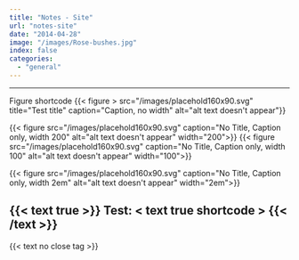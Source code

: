 ```yaml
---
title: "Notes - Site"
url: "notes-site"
date: "2014-04-28"
image: "/images/Rose-bushes.jpg"
index: false
categories:
  - "general"
---
```

___
Figure shortcode
{{< figure >
src="/images/placehold160x90.svg" title="Test title" caption="Caption, no width" alt="alt text doesn't appear"}}

{{< figure src="/images/placehold160x90.svg" caption="No Title, Caption only, width 200" alt="alt text doesn't appear" width="200">}} {{< figure src="/images/placehold160x90.svg" caption="No Title, Caption only, width 100" alt="alt text doesn't appear" width="100">}}



{{< figure src="/images/placehold160x90.svg" caption="No Title, Caption only, width 2em" alt="alt text doesn't appear" width="2em">}}

{{< text true >}}
Test: < text true shortcode >
{{< /text >}}
---
{{< text no close tag >}}
